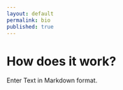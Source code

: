 ```yaml
---
layout: default
permalink: bio
published: true
---
```


# How does it work?

Enter Text in Markdown format.
